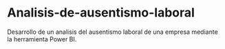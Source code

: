 # Analisis-de-ausentismo-laboral
Desarrollo de un analisis del ausentismo laboral de una empresa mediante la herramienta Power BI. 
